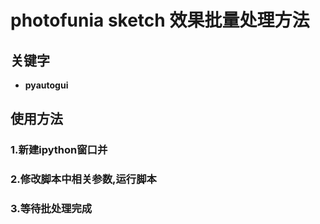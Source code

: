 # photofunia sketch 效果批量处理方法

## 关键字
-    **pyautogui**

## 使用方法
### 1.新建ipython窗口并
### 2.修改脚本中相关参数,运行脚本
### 3.等待批处理完成
